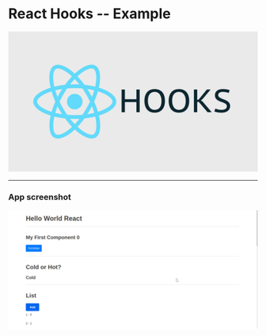 # React Hooks -- Example

![Title image](./img/Title-image.png "Title image")

---

### App screenshot

![Capture](./img/Capture.png "Capture")
